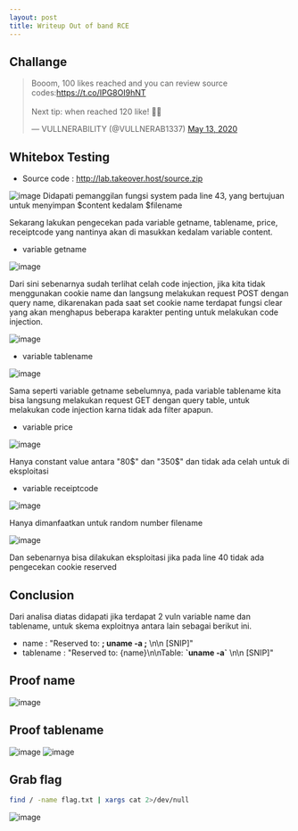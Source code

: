 ```yaml
---
layout: post
title: Writeup Out of band RCE
---
```


## Challange
<blockquote class="twitter-tweet"><p lang="en" dir="ltr">Booom, 100 likes reached and you can review source codes:<a href="https://t.co/IPG8OI9hNT">https://t.co/IPG8OI9hNT</a><br><br>Next tip: when reached 120 like! 🕵️‍♂️</p>&mdash; VULLNERABILITY (@VULLNERAB1337) <a href="https://twitter.com/VULLNERAB1337/status/1260647839467663361?ref_src=twsrc%5Etfw">May 13, 2020</a></blockquote> <script async src="https://platform.twitter.com/widgets.js" charset="utf-8"></script> 

## Whitebox Testing
- Source code : http://lab.takeover.host/source.zip

![image](https://user-images.githubusercontent.com/13828056/82134970-dac96680-9827-11ea-8f12-d9b1fd9bbaf9.png)
Didapati pemanggilan fungsi system pada line 43, yang bertujuan untuk menyimpan $content kedalam $filename

Sekarang lakukan pengecekan pada variable getname, tablename, price, receiptcode yang nantinya akan di masukkan kedalam variable content.

- variable getname

![image](https://user-images.githubusercontent.com/13828056/82135108-07ca4900-9829-11ea-8460-98e2b442455e.png)

Dari sini sebenarnya sudah terlihat celah code injection, jika kita tidak menggunakan cookie name dan langsung melakukan request POST dengan query name, dikarenakan pada saat set cookie name terdapat fungsi clear yang akan menghapus beberapa karakter penting untuk melakukan code injection.

![image](https://user-images.githubusercontent.com/13828056/82135179-cf773a80-9829-11ea-80f4-44db1099b6af.png)

- variable tablename

![image](https://user-images.githubusercontent.com/13828056/82135327-b40d2f00-982b-11ea-80f4-565d108f5db3.png)

Sama seperti variable getname sebelumnya, pada variable tablename kita bisa langsung melakukan request GET dengan query table, untuk melakukan code injection karna tidak ada filter apapun.

- variable price

![image](https://user-images.githubusercontent.com/13828056/82135344-efa7f900-982b-11ea-8cc3-56dce417f033.png)

Hanya constant value antara "80$" dan "350$" dan tidak ada celah untuk di eksploitasi

- variable receiptcode

![image](https://user-images.githubusercontent.com/13828056/82135375-3c8bcf80-982c-11ea-8493-77e9fb9d23d4.png)

Hanya dimanfaatkan untuk random number filename

![image](https://user-images.githubusercontent.com/13828056/82135961-c8a0f580-9832-11ea-90a4-5995412eef27.png)

Dan sebenarnya bisa dilakukan eksploitasi jika pada line 40 tidak ada pengecekan cookie reserved

## Conclusion
Dari analisa diatas didapati jika terdapat 2 vuln variable name dan tablename, untuk skema exploitnya antara lain sebagai berikut ini.

- name : "Reserved to: **; uname -a ;** \n\n [SNIP]"
- tablename : "Reserved to: {name}\n\nTable: **\`uname -a\`** \n\n [SNIP]"

## Proof name
![image](https://user-images.githubusercontent.com/13828056/82135563-5cbc8e00-982e-11ea-96cf-73a82237fee8.png)

## Proof tablename
![image](https://user-images.githubusercontent.com/13828056/82135636-0c91fb80-982f-11ea-8aff-af0162cf831b.png)
![image](https://user-images.githubusercontent.com/13828056/82135649-3b0fd680-982f-11ea-9a9b-61313f2c9319.png)

## Grab flag
```bash
find / -name flag.txt | xargs cat 2>/dev/null
```
![image](https://user-images.githubusercontent.com/13828056/82135719-123c1100-9830-11ea-9ed4-a61980d87488.png)